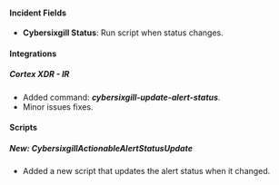 
#### Incident Fields
- **Cybersixgill Status**: Run script when status changes.
#### Integrations
##### Cortex XDR - IR
  - Added command: ***cybersixgill-update-alert-status***.
  - Minor issues fixes.
#### Scripts
##### New: CybersixgillActionableAlertStatusUpdate
  - Added a new script that updates the alert status when it changed.
